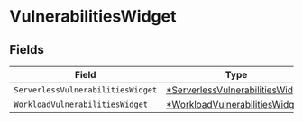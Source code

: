 # VulnerabilitiesWidget


## Fields

| Field                                                                                      | Type                                                                                       | Required                                                                                   | Description                                                                                |
| ------------------------------------------------------------------------------------------ | ------------------------------------------------------------------------------------------ | ------------------------------------------------------------------------------------------ | ------------------------------------------------------------------------------------------ |
| `ServerlessVulnerabilitiesWidget`                                                          | [*ServerlessVulnerabilitiesWidget](../../models/shared/serverlessvulnerabilitieswidget.md) | :heavy_minus_sign:                                                                         | N/A                                                                                        |
| `WorkloadVulnerabilitiesWidget`                                                            | [*WorkloadVulnerabilitiesWidget](../../models/shared/workloadvulnerabilitieswidget.md)     | :heavy_minus_sign:                                                                         | N/A                                                                                        |